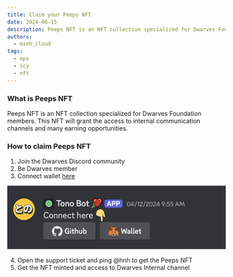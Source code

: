 ```yaml
---
title: Claim your Peeps NFT
date: 2024-06-15
description: Peeps NFT is an NFT collection specialized for Dwarves Foundation members. This post will guide you how to earn a peep NFT. 
authors: 
  - minh_cloud
tags:
  - ops
  - icy
  - nft
---
```


### What is Peeps NFT

Peeps NFT is an NFT collection specialized for Dwarves Foundation members. This NFT will grant the access to internal communication channels and many earning opportunities.

### How to claim Peeps NFT

1. Join the Dwarves Discord community
2. Be Dwarves member
3. Connect wallet [here](https://discord.com/channels/462663954813157376/1006198672486309908/1228176667533508700)

![](assets/peep-nft_clean-shot-2024-06-16-at-22-48-08-2x.webp)

4. Open the support ticket and ping @hnh to get the Peeps NFT
5. Get the NFT minted and access to Dwarves Internal channel
